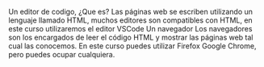 Un editor de codigo, ¿Que es?
Las páginas web se escriben utilizando un 
lenguaje llamado HTML, muchos editores
son compatibles con HTML, en este curso
utilizaremos el editor VSCode
Un navegador
Los navegadores son los encargados de leer
el código HTML y mostrar las páginas web
tal cual las conocemos. En este curso
puedes utilizar Firefox Google Chrome, pero
puedes ocupar cualquiera.